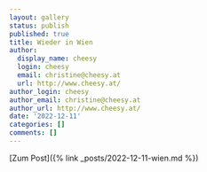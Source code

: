 ```yaml
---
layout: gallery
status: publish
published: true
title: Wieder in Wien
author:
  display_name: cheesy
  login: cheesy
  email: christine@cheesy.at
  url: http://www.cheesy.at/
author_login: cheesy
author_email: christine@cheesy.at
author_url: http://www.cheesy.at/
date: '2022-12-11'
categories: []
comments: []
---
```


[Zum Post]({% link _posts/2022-12-11-wien.md %})